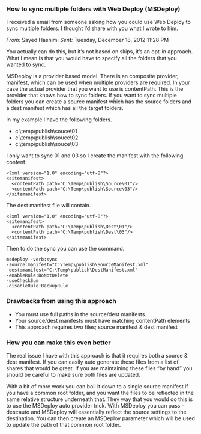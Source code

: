 <article class="docItem">
<article class="pageCenter">

# How to sync multiple folders with Web Deploy (MSDeploy)

I received a email from someone asking how you could use Web Deploy to sync multiple folders. I thought I’d share with you what I wrote to him.

*From:* Sayed Hashimi 
*Sent:* Tuesday, December 18, 2012 11:28 PM 

You actually can do this, but it’s not based on skips, it’s an opt-in approach. What I mean is that you would have to specify all the folders that you wanted to sync.

MSDeploy is a provider based model. There is an composite provider, manifest, which can be used when multiple providers are required. In your case the actual provider that you want to use is contentPath. This is the provider that knows how to sync folders. If you want to sync multiple folders you can create a source manifest which has the source folders and a dest manifest which has all the target folders.

In my example I have the following folders.

* c:\temp\publish\souce\01
* c:\temp\publish\souce\02
* c:\temp\publish\souce\03

I only want to sync 01 and 03 so I create the manifest with the following content.

    <?xml version="1.0" encoding="utf-8"?>
    <sitemanifest>
      <contentPath path="C:\Temp\publish\Source\01"/>
      <contentPath path="C:\Temp\publish\Source\03"/>
    </sitemanifest>

The dest manifest file will contain.

    <?xml version="1.0" encoding="utf-8"?>
    <sitemanifest>
      <contentPath path="C:\Temp\publish\Dest\01"/>
      <contentPath path="C:\Temp\publish\Dest\03"/>
    </sitemanifest>

Then to do the sync you can use the command.

    msdeploy -verb:sync 
    -source:manifest="C:\Temp\publish\SourceManifest.xml" 
    -dest:manifest="C:\Temp\publish\DestManifest.xml" 
    -enableRule:DoNotDelete 
    -useCheckSum 
    -disableRule:BackupRule

### Drawbacks from using this approach

* You must use full paths in the source/dest manifests.
* Your source/dest manifests must have matching contentPath elements
* This approach requires two files; source manifest & dest manifest

### How you can make this even better

The real issue I have with this approach is that it requires both a source & dest manifest. If you can easily auto generate these files from a list of shares that would be great. If you are maintaining these files “by hand” you should be careful to make sure both files are updated.

With a bit of more work you can boil it down to a single source manifest if you have a common root folder, and you want the files to be reflected in the same relative structure underneath that. They way that you would do this is to use the MSDeploy auto provider trick. With MSDeploy you can pass –dest:auto and MSDeploy will essentially reflect the source settings to the destination. You can then create an MSDeploy parameter which will be used to update the path of that common root folder.

</article>
</article>